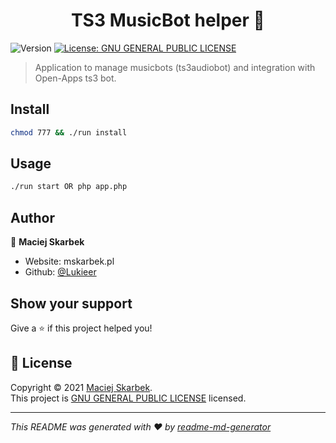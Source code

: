 <h1 align="center">TS3 MusicBot helper 👋</h1>
<p>
  <img alt="Version" src="https://img.shields.io/badge/version-1.0.0-blue.svg?cacheSeconds=2592000" />
  <a href="https://pl.wikipedia.org/wiki/GNU_General_Public_License" target="_blank">
    <img alt="License: GNU GENERAL PUBLIC LICENSE" src="https://img.shields.io/badge/License-GNU GENERAL PUBLIC LICENSE-yellow.svg" />
  </a>
</p>

> Application to manage musicbots (ts3audiobot) and integration with Open-Apps ts3 bot.

## Install

```sh
chmod 777 && ./run install
```

## Usage

```sh
./run start OR php app.php
```

## Author

👤 **Maciej Skarbek**

* Website: mskarbek.pl
* Github: [@Lukieer](https://github.com/Lukieer)

## Show your support

Give a ⭐️ if this project helped you!

## 📝 License

Copyright © 2021 [Maciej Skarbek](https://github.com/Lukieer).<br />
This project is [GNU GENERAL PUBLIC LICENSE](https://pl.wikipedia.org/wiki/GNU_General_Public_License) licensed.

***
_This README was generated with ❤️ by [readme-md-generator](https://github.com/kefranabg/readme-md-generator)_
